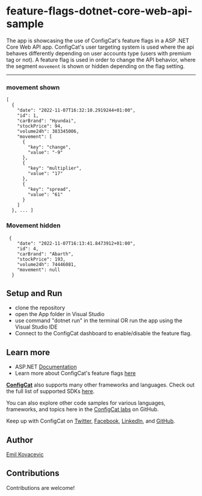 # feature-flags-dotnet-core-web-api-sample

The app is showcasing the use of ConfigCat's feature flags in a ASP .NET Core Web API app.
ConfigCat's user targeting system is used where the api behaves differently depending on user accounts type (users with premium tag or not).
A feature flag is used in order to change the API behavior, where the segment `movement` is shown or hidden depending on the flag setting.

------------------------------------------------------------
### movement shown

```
[
  {
    "date": "2022-11-07T16:32:10.2919244+01:00",
    "id": 1,
    "carBrand": "Hyundai",
    "stockPrice": 94,
    "volume24h": 383345006,
    "movement": [
      {
        "key": "change",
        "value": "-9"
      },
      {
        "key": "multiplier",
        "value": "17"
      },
      {
        "key": "spread",
        "value": "61"
      }
    ]
  }, ... ]
```

### Movement hidden

```
 {
    "date": "2022-11-07T16:13:41.8473912+01:00",
    "id": 4,
    "carBrand": "Abarth",
    "stockPrice": 193,
    "volume24h": 74446081,
    "movement": null
  }
```

## Setup and Run

- clone the repository
- open the App folder in Visual Studio
- use command "dotnet run" in the terminal OR run the app using the Visual Studio IDE
- Connect to the ConfigCat dashboard to enable/disable the feature flag.

## Learn more

- ASP.NET [Documentation](https://learn.microsoft.com/en-us/aspnet/core/?view=aspnetcore-7.0) 
- Learn more about ConfigCat's feature flags [here](https://configcat.com/featureflags/)

[**ConfigCat**](https://configcat.com) also supports many other frameworks and languages. Check out the full list of supported SDKs [here](https://configcat.com/docs/sdk-reference/overview/).

You can also explore other code samples for various languages, frameworks, and topics here in the [ConfigCat labs](https://github.com/configcat-labs) on GitHub.

Keep up with ConfigCat on [Twitter](https://twitter.com/configcat), [Facebook](https://www.facebook.com/configcat), [LinkedIn](https://www.linkedin.com/company/configcat/), and [GitHub](https://github.com/configcat).

## Author
[Emil Kovacevic](https://github.com/emilkovacevic)

## Contributions
Contributions are welcome!
